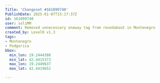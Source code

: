 ```yaml
---
Title: 'Changeset #161099740'
PublishDate: 2025-01-07T15:17:37Z
id: 161099740
user: soliMM
comment: Removed unnecessary oneway tag from roundabout in Montenegro
created_by: Level0 v1.3
tags:
- Montenegro
- Podgorica
bbox:
  min_lon: 19.2444308
  min_lat: 42.4415373
  max_lon: 19.2449637
  max_lat: 42.4419652

---
```

